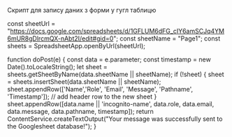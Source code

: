 Скрипт для запису даних з форми у гугл таблицю

const sheetUrl = "https://docs.google.com/spreadsheets/d/1GFLUM6dFG_cIY6amSCJq4YM6mUR8gDlrcmQX-nAbt2I/edit#gid=0";
const sheetName = "Page1";
const sheets = SpreadsheetApp.openByUrl(sheetUrl);

function doPost(e) {
const data = e.parameter;
const timestamp = new Date().toLocaleString();
let sheet = sheets.getSheetByName(data.sheetName || sheetName);
if (!sheet) {
sheet = sheets.insertSheet(data.sheetName || sheetName);
sheet.appendRow(['Name','Role', 'Email', 'Message', 'Pathname', 'Timestamp']); // add header row to the new sheet
}
sheet.appendRow([data.name || 'incognito-name', data.role, data.email, data.message, data.pathname, timestamp]);
return ContentService.createTextOutput("Your message was successfully sent to the Googlesheet database!");
}
